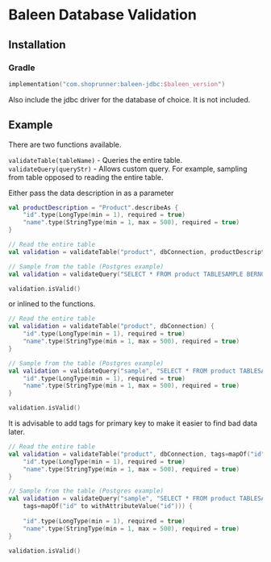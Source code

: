 # Baleen Database Validation

## Installation

### Gradle
```kotlin
implementation("com.shoprunner:baleen-jdbc:$baleen_version")
```

Also include the jdbc driver for the database of choice. It is not included.

## Example

There are two functions available.

`validateTable(tableName)` - Queries the entire table.
`validateQuery(queryStr)` - Allows custom query. For example, sampling from table opposed to reading the entire table.

Either pass the data description in as a parameter
```kotlin
val productDescription = "Product".describeAs {
    "id".type(LongType(min = 1), required = true)
    "name".type(StringType(min = 1, max = 500), required = true)
}

// Read the entire table
val validation = validateTable("product", dbConnection, productDescription)

// Sample from the table (Postgres example)
val validation = validateQuery("SELECT * FROM product TABLESAMPLE BERNOULLI(10)", dbConnection, productDescription)

validation.isValid()
```

or inlined to the functions.

```kotlin
// Read the entire table
val validation = validateTable("product", dbConnection) {
    "id".type(LongType(min = 1), required = true)
    "name".type(StringType(min = 1, max = 500), required = true)
}

// Sample from the table (Postgres example)
val validation = validateQuery("sample", "SELECT * FROM product TABLESAMPLE BERNOULLI(10)", dbConnection) {
    "id".type(LongType(min = 1), required = true)
    "name".type(StringType(min = 1, max = 500), required = true)
}

validation.isValid()
```

It is advisable to add tags for primary key to make it easier to find bad data later.

```kotlin
// Read the entire table
val validation = validateTable("product", dbConnection, tags=mapOf("id" to withAttributeValue("id"))) {
    "id".type(LongType(min = 1), required = true)
    "name".type(StringType(min = 1, max = 500), required = true)
}

// Sample from the table (Postgres example)
val validation = validateQuery("sample", "SELECT * FROM product TABLESAMPLE BERNOULLI(10)", dbConnection,
    tags=mapOf("id" to withAttributeValue("id"))) {
    
    "id".type(LongType(min = 1), required = true)
    "name".type(StringType(min = 1, max = 500), required = true)
}

validation.isValid()
```
